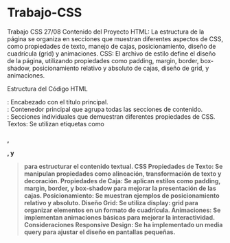 # Trabajo-CSS
Trabajo CSS 27/08
Contenido del Proyecto
HTML: La estructura de la página se organiza en secciones que muestran diferentes aspectos de CSS, como propiedades de texto, manejo de cajas, posicionamiento, diseño de cuadrícula (grid) y animaciones.
CSS: El archivo de estilo define el diseño de la página, utilizando propiedades como padding, margin, border, box-shadow, posicionamiento relativo y absoluto de cajas, diseño de grid, y animaciones.

Estructura del Código
HTML
<section>: Encabezado con el título principal.
<div class="container">: Contenedor principal que agrupa todas las secciones de contenido.
<div class="seccion">: Secciones individuales que demuestran diferentes propiedades de CSS.
Textos: Se utilizan etiquetas como <h4>, <p>, y <blockquote> para estructurar el contenido textual.
CSS
Propiedades de Texto: Se manipulan propiedades como alineación, transformación de texto y decoración.
Propiedades de Caja: Se aplican estilos como padding, margin, border, y box-shadow para mejorar la presentación de las cajas.
Posicionamiento: Se muestran ejemplos de posicionamiento relativo y absoluto.
Diseño Grid: Se utiliza display: grid para organizar elementos en un formato de cuadrícula.
Animaciones: Se implementan animaciones básicas para mejorar la interactividad.
Consideraciones
Responsive Design: Se ha implementado un media query para ajustar el diseño en pantallas pequeñas.
